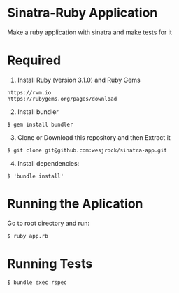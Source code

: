# Sinatra-Ruby Application

Make a ruby application with sinatra and make tests for it

# Required
1. Install Ruby (version 3.1.0) and Ruby Gems
```
https://rvm.io
https://rubygems.org/pages/download
```
2. Install bundler
```
$ gem install bundler
```
3. Clone or Download this repository and then Extract it
```
$ git clone git@github.com:wesjrock/sinatra-app.git
```
4. Install dependencies:
```
$ 'bundle install'
```

# Running the Aplication
Go to root directory and run:

```
$ ruby app.rb
```

# Running Tests
```
$ bundle exec rspec
```
